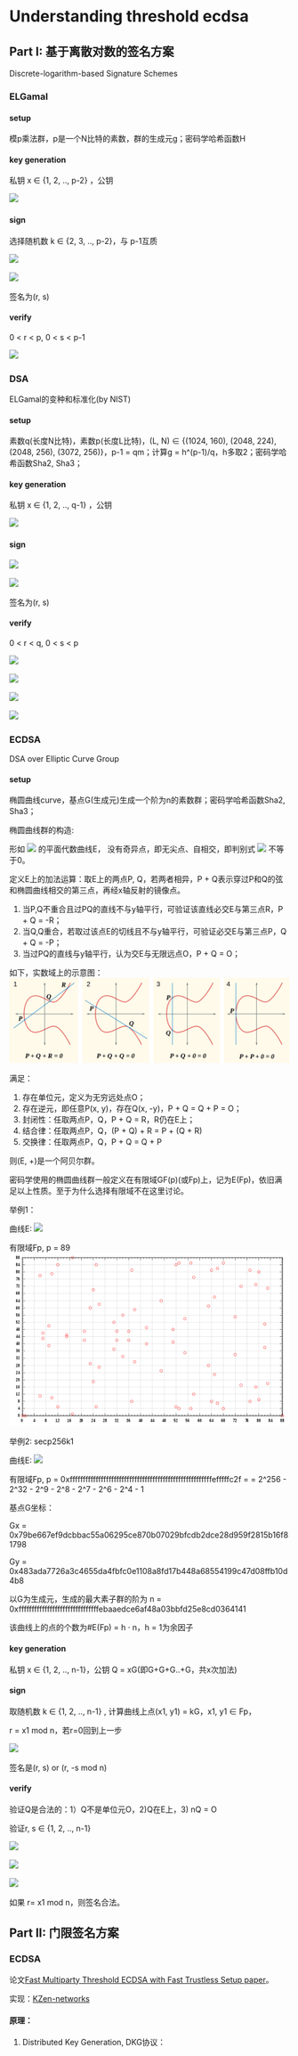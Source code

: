 # Understanding threshold ecdsa

## Part I:  基于离散对数的签名方案 

Discrete-logarithm-based Signature Schemes

### ELGamal 

#### setup

模p乘法群，p是一个N比特的素数，群的生成元g；密码学哈希函数H 

#### key generation

私钥 x ∈ {1, 2, .., p-2} ，公钥 

<img src="https://render.githubusercontent.com/render/math?math=y :=g^x  \bmod p">
 

#### sign 

选择随机数 k ∈ {2, 3, .., p-2}，与 p-1互质 

<img src="https://render.githubusercontent.com/render/math?math=r:=g^{k}{\bmod {\, }}p ">  <br>

<img src="https://render.githubusercontent.com/render/math?math=s:=k^{-1}(H(m) - xr){\bmod {\, }} {p-1}">

签名为(r, s)

#### verify

0 &lt; r &lt; p, 0 &lt; s &lt; p-1

<img src="https://render.githubusercontent.com/render/math?math=g^{H(m)}\equiv y^{r}r^{s}{\pmod {p}}">

### DSA

ELGamal的变种和标准化(by NIST)

#### setup 

素数q(长度N比特)，素数p(长度L比特)，(L, N) ∈ {(1024, 160), (2048, 224), (2048, 256), (3072, 256)}，p-1 = qm；计算g = h^(p-1)/q，h多取2；密码学哈希函数Sha2, Sha3；

#### key generation

私钥 x ∈ {1, 2, .., q-1} ，公钥 

<img src="https://render.githubusercontent.com/render/math?math=y :=g^x  \bmod p">

#### sign

<img src="https://render.githubusercontent.com/render/math?math=r:=\left(g^{k}{\bmod {\, }}p\right){\bmod {\, }}q"> <br>

<img src="https://render.githubusercontent.com/render/math?math=s:=\left(k^{-1}\left(H(m) %2B xr\right)\right){\bmod {\, }}q">

签名为(r, s)

#### verify

0 &lt; r &lt; q, 0 &lt; s &lt; p

<img src="https://render.githubusercontent.com/render/math?math=w:=s^{-1}{\bmod {\, }}q"> <br>

<img src="https://render.githubusercontent.com/render/math?math=u_{1}:=H(m)\cdot w\, {\bmod {\, }}q"> <br>

<img src="https://render.githubusercontent.com/render/math?math=u_{2}:=r\cdot w\, {\bmod {\, }}q"> <br>

<img src="https://render.githubusercontent.com/render/math?math=v:=\left(g^{u_{1}}y^{u_{2}}{\bmod {\, }}p\right){\bmod {\, }}q"> <br>

### ECDSA 

DSA over Elliptic Curve Group 

#### setup

椭圆曲线curve，基点G(生成元)生成一个阶为n的素数群；密码学哈希函数Sha2, Sha3；

椭圆曲线群的构造: 

形如 <img src="https://render.githubusercontent.com/render/math?math=
y^2 = x^3 %2B ax %2B b "> 的平面代数曲线E，
没有奇异点，即无尖点、自相交，即判别式
<img src="https://render.githubusercontent.com/render/math?math=
\Delta =-16(4a^{3} %2B 27b^{2})"> 不等于0。

定义E上的加法运算：取E上的两点P, Q，若两者相异，P + Q表示穿过P和Q的弦和椭圆曲线相交的第三点，再经x轴反射的镜像点。

1. 当P,Q不重合且过PQ的直线不与y轴平行，可验证该直线必交E与第三点R，P + Q = -R；
2. 当Q,Q重合，若取过该点E的切线且不与y轴平行，可验证必交E与第三点P，Q + Q = -P；
3. 当过PQ的直线与y轴平行，认为交E与无限远点O，P + Q = O；

如下，实数域上的示意图：
![](asset/ECClines.png)

满足：

1. 存在单位元，定义为无穷远处点O； 
2. 存在逆元，即任意P(x, y)，存在Q(x, -y)，P + Q = Q + P = O；
3. 封闭性：任取两点P，Q，P + Q = R，R仍在E上；
4. 结合律：任取两点P，Q，(P + Q) + R = P + (Q + R)
5. 交换律：任取两点P，Q，P + Q = Q + P

则(E, +)是一个阿贝尔群。

密码学使用的椭圆曲线群一般定义在有限域GF(p)(或Fp)上，记为E(Fp)，依旧满足以上性质。至于为什么选择有限域不在这里讨论。

举例1：

曲线E:
<img src="https://render.githubusercontent.com/render/math?math=
y^2 = x^3 -x" > 

有限域Fp, p = 89
![](asset/Elliptic_curve_on_Z89.png)

举例2: secp256k1

曲线E: 
<img src="https://render.githubusercontent.com/render/math?math=
y^2 = x^3 %2B 7 "> 

有限域Fp, p = 0xfffffffffffffffffffffffffffffffffffffffffffffffffffffffefffffc2f = = 2^256 - 2^32 - 2^9 - 2^8 - 2^7 - 2^6 - 2^4 - 1

基点G坐标：

Gx = 0x79be667ef9dcbbac55a06295ce870b07029bfcdb2dce28d959f2815b16f81798 

Gy = 0x483ada7726a3c4655da4fbfc0e1108a8fd17b448a68554199c47d08ffb10d4b8

以G为生成元，生成的最大素子群的阶为
n =  0xfffffffffffffffffffffffffffffffebaaedce6af48a03bbfd25e8cd0364141

该曲线上的点的个数为#E(Fp) = h · n，h = 1为余因子

#### key generation

私钥 x  ∈ {1, 2, .., n-1}，公钥 Q = xG(即G+G+G..+G，共x次加法)

#### sign

取随机数 k  ∈ {1, 2, .., n-1}
, 计算曲线上点(x1, y1) = kG，x1, y1 ∈ Fp，

r = x1 mod n，若r=0回到上一步

<img src="https://render.githubusercontent.com/render/math?math=
s=k^{-1}(H(m) %2B xr)\, {\bmod {\, }}n ">

签名是(r, s) or (r, -s mod n)

#### verify

验证Q是合法的：1）Q不是单位元O，2)Q在E上，3) nQ = O

验证r, s ∈ {1, 2, .., n-1}

<img src="https://render.githubusercontent.com/render/math?math=
u_1 = H(m)s^{-1} \bmod n"> <br>

<img src="https://render.githubusercontent.com/render/math?math=
u_2 = rs^{-1} \bmod n"> <br>

<img src="https://render.githubusercontent.com/render/math?math=
(x_1, y_1) = u_1G %2B u_2Q"> <br>

如果 r= x1 mod n，则签名合法。
<!-- 

### EdDSA

todo

### Schnorr

todo

### BLS

todo -->

## Part II: 门限签名方案

<!-- ### Bitcoin脚本 p2sh-multisig

栈式计算机，(t, n, pk1, pk2, ..pkn)

### 智能合约

### Schnorr

### BLS -->

### ECDSA

论文[Fast Multiparty Threshold ECDSA with Fast Trustless Setup paper](paper/gg_2019.pdf)。

实现：[KZen-networks](https://github.com/KZen-networks/multi-party-ecdsa)

#### 原理：

1. Distributed Key Generation, DKG协议：

<!-- ## Impl

https://github.com/Turing-Chain/TSSKit-Threshold-Signature-Scheme-Toolkit
 -->

